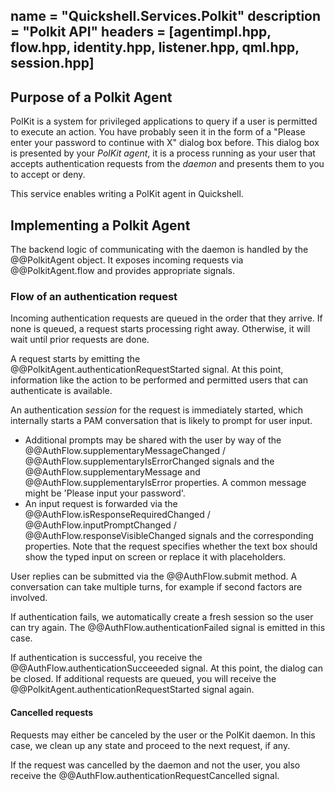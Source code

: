 name = "Quickshell.Services.Polkit"
description = "Polkit API"
headers = [agentimpl.hpp, flow.hpp, identity.hpp, listener.hpp, qml.hpp, session.hpp]
-----

## Purpose of a Polkit Agent

PolKit is a system for privileged applications to query if a user is permitted to execute an action.
You have probably seen it in the form of a "Please enter your password to continue with X" dialog box before.
This dialog box is presented by your *PolKit agent*, it is a process running as your user that accepts authentication requests from the *daemon* and presents them to you to accept or deny.

This service enables writing a PolKit agent in Quickshell.

## Implementing a Polkit Agent

The backend logic of communicating with the daemon is handled by the @@PolkitAgent object.
It exposes incoming requests via @@PolkitAgent.flow and provides appropriate signals.

### Flow of an authentication request

Incoming authentication requests are queued in the order that they arrive.
If none is queued, a request starts processing right away.
Otherwise, it will wait until prior requests are done.

A request starts by emitting the @@PolkitAgent.authenticationRequestStarted signal.
At this point, information like the action to be performed and permitted users that can authenticate is available.

An authentication *session* for the request is immediately started, which internally starts a PAM conversation that is likely to prompt for user input.
* Additional prompts may be shared with the user by way of the @@AuthFlow.supplementaryMessageChanged / @@AuthFlow.supplementaryIsErrorChanged signals and the @@AuthFlow.supplementaryMessage and @@AuthFlow.supplementaryIsError properties. A common message might be 'Please input your password'.
* An input request is forwarded via the @@AuthFlow.isResponseRequiredChanged / @@AuthFlow.inputPromptChanged / @@AuthFlow.responseVisibleChanged signals and the corresponding properties. Note that the request specifies whether the text box should show the typed input on screen or replace it with placeholders.

User replies can be submitted via the @@AuthFlow.submit method.
A conversation can take multiple turns, for example if second factors are involved.

If authentication fails, we automatically create a fresh session so the user can try again.
The @@AuthFlow.authenticationFailed signal is emitted in this case.

If authentication is successful, you receive the @@AuthFlow.authenticationSucceeeded signal. At this point, the dialog can be closed.
If additional requests are queued, you will receive the @@PolkitAgent.authenticationRequestStarted signal again.

#### Cancelled requests

Requests may either be canceled by the user or the PolKit daemon.
In this case, we clean up any state and proceed to the next request, if any.

If the request was cancelled by the daemon and not the user, you also receive the @@AuthFlow.authenticationRequestCancelled signal.
